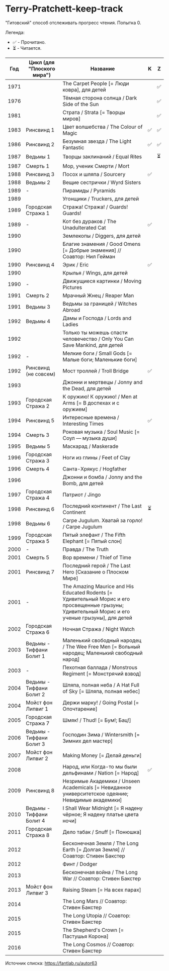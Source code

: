 # Terry-Pratchett-keep-track
"Гитовский" способ отслеживать прогресс чтения. Попытка 0.

Легенда:
- :white_check_mark: - Прочитано.
- :hourglass_flowing_sand: - Читается.

| Год | Цикл (для "Плоского мира") | Название | K | Z |
|---|---|---|---|---|
| 1971 | | The Carpet People [= Люди ковра], для детей | | :white_check_mark: |
| 1976 | | Тёмная сторона солнца / Dark Side of the Sun | | :white_check_mark: |
| 1981 | | Страта / Strata [= Творцы миров] | | :white_check_mark: |
| 1983 | Ринсвинд 1 | Цвет волшебства / The Colour of Magic | :white_check_mark: | :white_check_mark: |
| 1986 | Ринсвинд 2 | Безумная звезда / The Light Fantastic | :white_check_mark: | :white_check_mark: |
| 1987 | Ведьмы 1 | Творцы заклинаний / Equal Rites | | :hourglass_flowing_sand: |
| 1987 | Смерть 1 | Мор, ученик Смерти / Mort | | |
| 1988 | Ринсвинд 3 | Посох и шляпа / Sourcery | :white_check_mark: | |
| 1988 | Ведьмы 2 | Вещие сестрички / Wyrd Sisters | | |
| 1989 | - | Пирамиды / Pyramids | | |
| 1989 | | Угонщики / Truckers, для детей | | |
| 1989 | Городская Стража 1 | Стража! Стража! / Guards! Guards! | | |
| 1989 | - | Кот без дураков / The Unadulterated Cat | :white_check_mark:| |
| 1990 | | Землекопы / Diggers, для детей | | |
| 1990 | | Благие знамения / Good Omens [= Добрые знамения] // Соавтор: Нил Гейман | | |
| 1990 | Ринсвинд 4 | Эрик / Eric | :white_check_mark: | |
| 1990 | | Крылья / Wings, для детей | | |
| 1990 | - | Движущиеся картинки / Moving Pictures | | |
| 1991 | Смерть 2 | Мрачный Жнец / Reaper Man | | |
| 1991 | Ведьмы 3 | Ведьмы за границей / Witches Abroad | | |
| 1992 | Ведьмы 4 | Дамы и Господа / Lords and Ladies | | |
| 1992 | | Только ты можешь спасти человечество / Only You Can Save Mankind, для детей | | |
| 1992 | - | Мелкие боги / Small Gods [= Малые боги; Маленькие боги] | | |
| 1992 | Ринсвинд (не совсем) | Мост троллей / Troll Bridge| :white_check_mark: | |
| 1993 | | Джонни и мертвецы / Jonny and the Dead, для детей | | |
| 1993 | Городская Стража 2 | К оружию! К оружию! / Men at Arms [= В доспехах и с оружием] | | |
| 1994 | Ринсвинд 5 | Интересные времена / Interesting Times | :white_check_mark: | |
| 1994 | Смерть 3 | Роковая музыка / Soul Music [= Соул — музыка души] | | |
| 1995 | Ведьмы 5 | Маскарад / Maskerade | | |
| 1996 | Городская Стража 3 | Ноги из глины / Feet of Clay | | |
| 1996 | Смерть 4 | Санта-Хрякус / Hogfather | | |
| 1996 | | Джонни и бомба / Jonny and the Bomb, для детей | | |
| 1997 | Городская Стража 4 | Патриот / Jingo | | |
| 1998 | Ринсвинд 6 | Последний континент / The Last Continent | :hourglass_flowing_sand: | |
| 1998 | Ведьмы 6 | Carpe Jugulum. Хватай за горло! / Carpe Jugulum | | |
| 1999 | Городская Стража 5 | Пятый элефант / The Fifth Elephant [= Пятый слон] | | |
| 2000 | - | Правда / The Truth | | |
| 2001 | Смерть 5 | Вор времени / Thief of Time | | |
| 2001 | Ринсвинд 7 | Последний герой / The Last Hero [Сказание о Плоском Мире] | | |
| 2001 | - | The Amazing Maurice and His Educated Rodents [= Удивительный Морис и его просвещенные грызуны; Удивительный Морис и его ученые грызуны], для детей | | |
| 2002 | Городская Стража 6 | Ночная Стража / Night Watch | | |
| 2003 | Ведьмы - Тиффани Болит 1 | Маленький свободный народец / The Wee Free Men [= Вольный народец; Маленький свободный народ] | | |
| 2003 | - | Пехотная баллада / Monstrous Regiment [= Монстрячий взвод] | | |
| 2004 | Ведьмы - Тиффани Болит 2 | Шляпа, полная неба / A Hat Full of Sky [= Шляпа, полная небес] | | |
| 2004 | Мойст фон Липвиг 1 | Держи марку! / Going Postal [= Опочтарение] | | |
| 2005 | Городская Стража 7 | Шмяк! / Thud! [= Бум!; Бац!] | | |
| 2006 | Ведьмы - Тиффани Болит 3 | Господин Зима / Wintersmith [= Зимних дел мастер] | | |
| 2007 | Мойст фон Липвиг 2 | Making Money [= Делай деньги] | | |
| 2008 | | Народ, или Когда-то мы были дельфинами / Nation [= Народ] | :white_check_mark: | |
| 2009 | Ринсвинд 8 | Незримые Академики / Unseen Academicals [= Невиданное университетское одеяние; Невидимые академики] | | |
| 2010 | Ведьмы - Тиффани Болит 4 | I Shall Wear Midnight [= Я надену чёрное; Я надену платье цвета ночи] | | |
| 2011 | Городская Стража 8 | Дело табак / Snuff [= Понюшка] | | |
| 2012 | | Бесконечная Земля / The Long Earth [= Долгая Земля] // Соавтор: Стивен Бакстер | | |
| 2012 | | Финт / Dodger | | |
| 2013 | | Бесконечная война / The Long War // Соавтор: Стивен Бакстер | | |
| 2013 | Мойст фон Липвиг 3 | Raising Steam [= На всех парах] | | |
| 2014 | | The Long Mars // Соавтор: Стивен Бакстер | | |
| 2015 | | The Long Utopia // Соавтор: Стивен Бакстер | | |
| 2015 | | The Shepherd's Crown [= Пастушья Корона] | | |
| 2016 | | The Long Cosmos // Соавтор: Стивен Бакстер | | |

Источник списка: https://fantlab.ru/autor63
